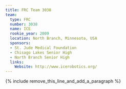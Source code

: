 ```yaml
---
title: FRC Team 3038
team:
  type: FRC
  number: 3038
  name: ICE
  rookie_year: 2009
  location: North Branch, Minnesota, USA
  sponsors:
  - St. Jude Medical Foundation
  - Chisago Lakes Senior High
  - North Branch Senior High
  links:
    Website: http://www.icerobotics.org/
---
```


{% include remove_this_line_and_add_a_paragraph %}